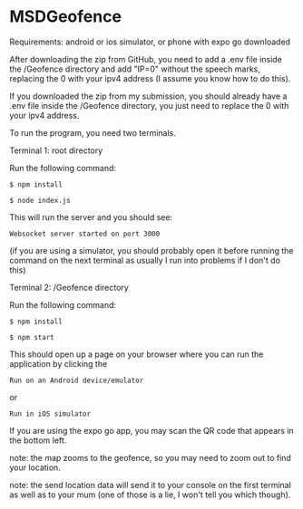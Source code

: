 # MSDGeofence

Requirements: android or ios simulator, or phone with expo go downloaded

After downloading the zip from GitHub, you need to add a .env file inside the /Geofence directory and add "IP=0" without the speech marks, replacing the 0 with your ipv4 address (I assume you know how to do this).

If you downloaded the zip from my submission, you should already have a .env file inside the /Geofence directory, you just need to replace the 0 with your ipv4 address.

To run the program, you need two terminals.

Terminal 1: root directory

Run the following command:

`$ npm install`

`$ node index.js`

This will run the server and you should see:

`Websocket server started on port 3000`

(if you are using a simulator, you should probably open it before running the command on the next terminal as usually I run into problems if I don't do this)

Terminal 2: /Geofence directory

Run the following command:

`$ npm install`

`$ npm start`

This should open up a page on your browser where you can run the application by clicking the 

`Run on an Android device/emulator`

or

`Run in iOS simulator`

If you are using the expo go app, you may scan the QR code that appears in the bottom left.

note: the map zooms to the geofence, so you may need to zoom out to find your location.

note: the send location data will send it to your console on the first terminal as well as to your mum (one of those is a lie, I won't tell you which though).
